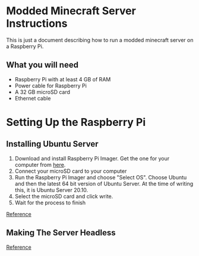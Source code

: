 # Modded Minecraft Server Instructions

This is just a document describing how to run a modded minecraft server on a Raspberry Pi. 

## What you will need
- Raspberry Pi with at least 4 GB of RAM
- Power cable for Raspberry Pi 
- A 32 GB microSD card
- Ethernet cable 

# Setting Up the Raspberry Pi

## Installing Ubuntu Server

1. Download and install Raspberry Pi Imager. Get the one for your computer from [here](https://www.raspberrypi.org/software/).
2. Connect your microSD card to your computer 
3. Run the Raspberry Pi Imager and choose "Select OS". Choose Ubuntu and then the latest 64 bit version of Ubuntu Server. At the time of writing this, it is Ubuntu Server 20.10. 
4. Select the microSD card and click write. 
5. Wait for the process to finish 

[Reference](https://ubuntu.com/tutorials/how-to-install-ubuntu-on-your-raspberry-pi#1-overview)

## Making The Server Headless 

[Reference](https://linuxhint.com/raspberry_pi_headless_mode_ubuntu/)